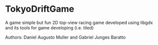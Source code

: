 # TokyoDriftGame
A game simple but fun 2D top-view racing game developed using libgdx and its tools for game developing (i.e. tiled)

Authors: Daniel Augusto Muller and Gabriel Junges Baratto

